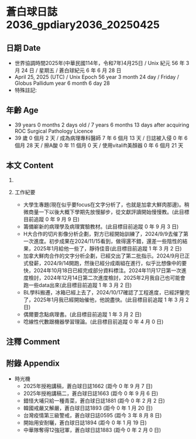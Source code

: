 [_metadata_:encoding]: - "utf-8"
[_metadata_:language]: - "zh-Hant-TW"
[_metadata_:fileformat]: - "markdown"
[_metadata_:MIME_type]: - "text/plain"
[_metadata_:markdown_version]: - "commonmark version 0.30"
[_metadata_:markdown_spec]: - "https://spec.commonmark.org/0.30/"

# 蒼白球日誌2036_gpdiary2036_20250425 #

## 日期 Date ##

* 世界協調時間2025年(中華民國114年，令和7年)4月25日 / Unix 紀元 56 年 3 月 24 日 / 星期五 / 蒼白球紀元 6 年 6 月 28 日
* April 25, 2025 (UTC) / Unix Epoch 56 year 3 month 24 day / Friday / Globus Pallidum year 6 month 6 day 28
* 特殊註記:

## 年齡 Age ##

* 39 years 0 months 2 days old / 7 years 6 months 13 days after acquiring ROC Surgical Pathology Licence
* 39 歲 0 個月 2 天 / 成為病理專科醫師 7 年 6 個月 13 天 / 日誌被入侵 0 年 6 個月 28 天 / 擦A酸 0 年 11 個月 0 天 / 使用vitalift美顏器 0 年 6 個月 21 天

## 本文 Content ##

1. 

2. 工作紀要

    - 大學生專題(現在似乎要focus在文字分析了，也就是加拿大鮮肉那邊)。稍微商量一下以後大概下學期先放慢腳步，從文獻評讀開始慢慢教。(此目標目前追蹤 0 年 9 月 9 日)
    - 籌備嶄新的病理學及病理實驗教材。(此目標目前追蹤 0 年 9 月 3 日)
    - H大合作的切片影像分析企劃，對方已經開始訓練了，2024/9/9去催了第一次進度。初步成果在2024/11/15看到，做得還不錯，還差一些陰性的結果，2025年1月給他一些了，靜待佳音(此目標目前追蹤 1 年 3 月 2 日)
    - 加拿大鮮肉合作的文字分析企劃，已經交出了第二批指示。2024/9月已正式發薪，2024/9/14開跑，然後已經分成兩組在進行，似乎比想像中的要快，2024年10月18日已經完成部分資料標注。2024年11月17日第一次進度檢討，2024年12月14日第二次進度檢討，2025年2月我自己也可能會跑一些data出來(此目標目前追蹤 1 年 3 月 2 日)
    - BL學科搬遷，冰箱已經上去了，2024/10/17確認了工程進度，已經評鑒完了，2025年1月我已經開始催他，他說盡快。(此目標目前追蹤 1 年 3 月 2 日)
    - 偶爾要念點病理書。(此目標目前追蹤 1 年 3 月 2 日)
    - 唸線性代數跟機器學習理論。(此目標目前追蹤 0 年 4 月 0 日)

## 注釋 Comment ##


## 附錄 Appendix ##

* 時光機
    - 2025年授袍講稿，蒼白球日誌1662 (距今 0 年 9 月 7 日)
    - 2025年授袍講稿二，蒼白球日誌1663 (距今 0 年 9 月 6 日)
    - 錯怪大埔只給一種青菜，蒼白球日誌1881 (距今 0 年 2 月 2 日)
    - 韓國戒嚴又解嚴，蒼白球日誌1893 (距今 0 年 1 月 20 日)
    - 台灣疫情第三級警戒，蒼白球日誌0595 (距今 3 年 8 月 8 日)
    - 開始用安耐曬，蒼白球日誌1894 (距今 0 年 1 月 19 日)
    - 中華隊奪得12強冠軍，蒼白球日誌1883 (距今 0 年 2 月 0 日)
